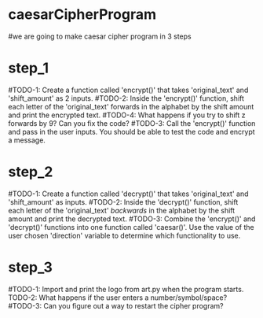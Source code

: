 # caesarCipherProgram
#we are going to make caesar cipher program  in 3 steps


# step_1
#TODO-1: Create a function called 'encrypt()' that takes 'original_text' and 'shift_amount' as 2 inputs.
#TODO-2: Inside the 'encrypt()' function, shift each letter of the 'original_text' forwards in the alphabet by the shift amount and print the encrypted text.
#TODO-4: What happens if you try to shift z forwards by 9? Can you fix the code?
#TODO-3: Call the 'encrypt()' function and pass in the user inputs. You should be able to test the code and encrypt a message.


# step_2
#TODO-1: Create a function called 'decrypt()' that takes 'original_text' and 'shift_amount' as inputs.
#TODO-2: Inside the 'decrypt()' function, shift each letter of the 'original_text' *backwards* in the alphabet by the shift amount and print the decrypted text.
#TODO-3: Combine the 'encrypt()' and 'decrypt()' functions into one function called 'caesar()'. Use the value of the user chosen 'direction' variable to determine which functionality to use.


# step_3
#TODO-1: Import and print the logo from art.py when the program starts.
TODO-2: What happens if the user enters a number/symbol/space?
#TODO-3: Can you figure out a way to restart the cipher program?